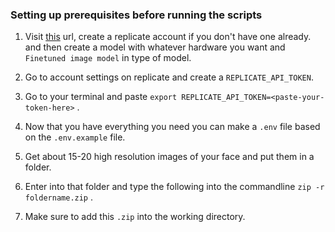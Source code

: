 ### Setting up prerequisites before running the scripts

1. Visit [this](https://replicate.com/create) url, create a replicate account if you don't have one already.
and then create a model with whatever hardware you want and `Finetuned image model` in type of model.

2. Go to account settings on replicate and create a `REPLICATE_API_TOKEN`.

3. Go to your terminal and paste `export REPLICATE_API_TOKEN=<paste-your-token-here>` .

4. Now that you have everything you need you can make a `.env` file based on the `.env.example` file. 

5. Get about 15-20 high resolution images of your face and put them in a folder.

6. Enter into that folder and type the following into the commandline `zip -r foldername.zip` .

7. Make sure to add this `.zip` into the working directory.

